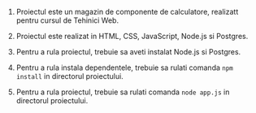 1. Proiectul este un magazin de componente de calculatore, realizatt pentru cursul de Tehinici Web.

2. Proiectul este realizat in HTML, CSS, JavaScript, Node.js si Postgres.

3. Pentru a rula proiectul, trebuie sa aveti instalat Node.js si Postgres.

4. Pentru a rula instala dependentele, trebuie sa rulati comanda `npm install` in directorul proiectului.

5. Pentru a rula proiectul, trebuie sa rulati comanda `node app.js` in directorul proiectului.
